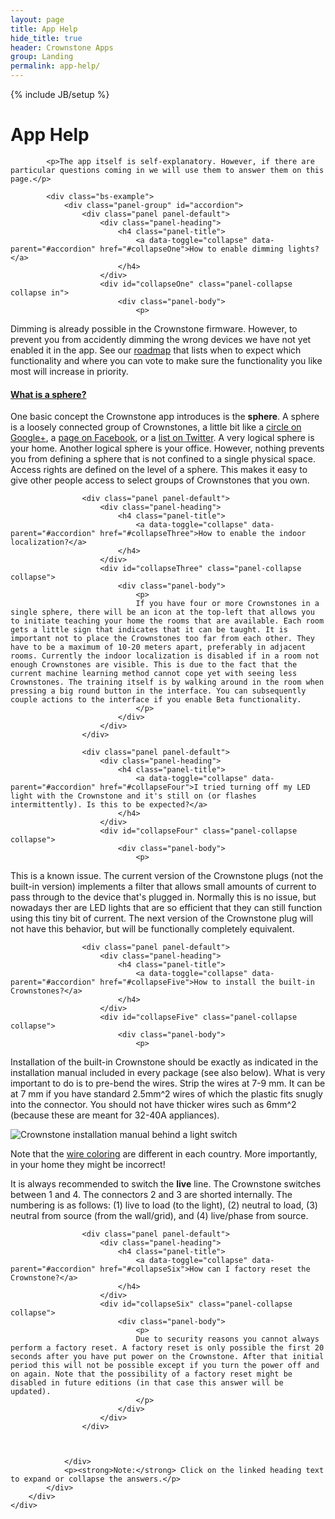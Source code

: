 ```yaml
---
layout: page
title: App Help
hide_title: true
header: Crownstone Apps
group: Landing
permalink: app-help/
---
```

{% include JB/setup %}

<div class="container">
    <div class="row">
        <div class="col-md-12 col-sm-12">
            <h1>App Help</h1>

            <p>The app itself is self-explanatory. However, if there are particular questions coming in we will use them to answer them on this page.</p>

            <div class="bs-example">
                <div class="panel-group" id="accordion">
                    <div class="panel panel-default">
                        <div class="panel-heading">
                            <h4 class="panel-title">
                                <a data-toggle="collapse" data-parent="#accordion" href="#collapseOne">How to enable dimming lights?</a>
                            </h4>
                        </div>
                        <div id="collapseOne" class="panel-collapse collapse in">
                            <div class="panel-body">
                                <p>
Dimming is already possible in the Crownstone firmware. However, to prevent you from accidently dimming the wrong devices we have not yet enabled it in the app. See our <a href="https://trello.com/b/6rUcIt62/crownstone-transparent-product-roadmap">roadmap</a> that lists when to expect which functionality and where you can vote to make sure the functionality you like most will increase in priority.
                                </p>
                            </div>
                        </div>
                    </div>
                    <div class="panel panel-default">
                        <div class="panel-heading">
                            <h4 class="panel-title">
                                <a data-toggle="collapse" data-parent="#accordion" href="#collapseTwo">What is a sphere?</a>
                            </h4>
                        </div>
                        <div id="collapseTwo" class="panel-collapse collapse">
                            <div class="panel-body">
                                <p>
                                One basic concept the Crownstone app introduces is the <strong>sphere</strong>. A sphere is a loosely connected group of Crownstones, a little bit like a 
<a href="https://support.google.com/plus/answer/6320407?hl=en">circle on Google+</a>, 
a 
<a href="https://www.facebook.com/help/104002523024878">page on Facebook</a>, 
or a 
<a href="https://support.twitter.com/articles/76460">list on Twitter</a>.
A very logical sphere is your home. Another logical sphere is your office. However, nothing prevents you from defining a sphere that is not confined to a single physical space. Access rights are defined on the level of a sphere. This makes it easy to give other people access to select groups of Crownstones that you own.
                                </p>
                            </div>
                        </div>
                    </div>

                    <div class="panel panel-default">
                        <div class="panel-heading">
                            <h4 class="panel-title">
                                <a data-toggle="collapse" data-parent="#accordion" href="#collapseThree">How to enable the indoor localization?</a>
                            </h4>
                        </div>
                        <div id="collapseThree" class="panel-collapse collapse">
                            <div class="panel-body">
                                <p>
                                If you have four or more Crownstones in a single sphere, there will be an icon at the top-left that allows you to initiate teaching your home the rooms that are available. Each room gets a little sign that indicates that it can be taught. It is important not to place the Crownstones too far from each other. They have to be a maximum of 10-20 meters apart, preferably in adjacent rooms. Currently the indoor localization is disabled if in a room not enough Crownstones are visible. This is due to the fact that the current machine learning method cannot cope yet with seeing less Crownstones. The training itself is by walking around in the room when pressing a big round button in the interface. You can subsequently couple actions to the interface if you enable Beta functionality.
                                </p>
                            </div>
                        </div>
                    </div>

                    <div class="panel panel-default">
                        <div class="panel-heading">
                            <h4 class="panel-title">
                                <a data-toggle="collapse" data-parent="#accordion" href="#collapseFour">I tried turning off my LED light with the Crownstone and it's still on (or flashes intermittently). Is this to be expected?</a>
                            </h4>
                        </div>
                        <div id="collapseFour" class="panel-collapse collapse">
                            <div class="panel-body">
                                <p>
This is a known issue. The current version of the Crownstone plugs (not the built-in version) implements a filter that allows small amounts of current to pass through to the device that's plugged in. Normally this is no issue, but nowadays ther are LED lights that are so efficient that they can still function using this tiny bit of current. The next version of the Crownstone plug will not have this behavior, but will be functionally completely equivalent. 
                                </p>
                            </div>
                        </div>
                    </div>



                    <div class="panel panel-default">
                        <div class="panel-heading">
                            <h4 class="panel-title">
                                <a data-toggle="collapse" data-parent="#accordion" href="#collapseFive">How to install the built-in Crownstones?</a>
                            </h4>
                        </div>
                        <div id="collapseFive" class="panel-collapse collapse">
                            <div class="panel-body">
                                <p>
Installation of the built-in Crownstone should be exactly as indicated in the installation manual included in every package (see also below). What is very important to do is to pre-bend the wires. Strip the wires at 7-9 mm. It can be at 7 mm if you have standard 2.5mm^2 wires of which the plastic fits snugly into the connector. You should not have thicker wires such as 6mm^2 (because these are meant for 32-40A appliances).</p>
<p>
<img src="{{ site.url }}/attachments/installing-crownstone-light.png" title="Crownstone installation manual behind a light switch" alt="Crownstone installation manual behind a light switch">
</p>
<p>
Note that the <a href="https://en.wikipedia.org/wiki/Electrical_wiring">wire coloring</a> are different in each country. More importantly, in your home they might be incorrect!
</p>
<p>
It is always recommended to switch the <strong>live</strong> line. The Crownstone switches between 1 and 4. The connectors 2 and 3 are shorted internally. The numbering is as follows: (1) live to load (to the light), (2) neutral to load, (3) neutral from source (from the wall/grid), and (4) live/phase from source. 
                                </p>
                            </div>
                        </div>
                    </div>
                    
                    
                    
                    <div class="panel panel-default">
                        <div class="panel-heading">
                            <h4 class="panel-title">
                                <a data-toggle="collapse" data-parent="#accordion" href="#collapseSix">How can I factory reset the Crownstone?</a>
                            </h4>
                        </div>
                        <div id="collapseSix" class="panel-collapse collapse">
                            <div class="panel-body">
                                <p>
                                Due to security reasons you cannot always perform a factory reset. A factory reset is only possible the first 20 seconds after you have put power on the Crownstone. After that initial period this will not be possible except if you turn the power off and on again. Note that the possibility of a factory reset might be disabled in future editions (in that case this answer will be updated). 
                                </p>
                            </div>
                        </div>
                    </div>



                </div>
                <p><strong>Note:</strong> Click on the linked heading text to expand or collapse the answers.</p>
            </div>
        </div>
    </div>  
</div>
